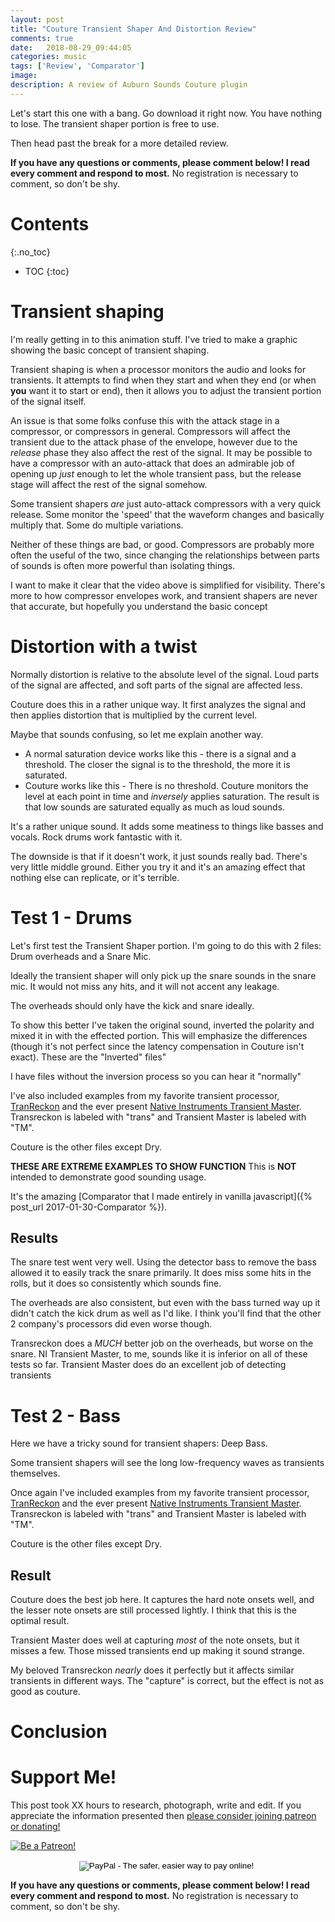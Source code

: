 ```yaml
---
layout: post
title: "Couture Transient Shaper And Distortion Review"
comments: true
date:   2018-08-29_09:44:05 
categories: music
tags: ['Review', 'Comparator']
image:
description: A review of Auburn Sounds Couture plugin
---
```


Let's start this one with a bang. Go download it right now. You have nothing to lose. The transient shaper portion is free to use.

Then head past the break for a more detailed review.

<!--more-->

**If you have any questions or comments, please comment below! I read every comment and respond to most.** No registration is necessary to comment, so don't be shy.

# Contents
{:.no_toc}
* TOC
{:toc}

# Transient shaping

I'm really getting in to this animation stuff. I've tried to make a graphic showing the basic concept of transient shaping.

Transient shaping is when a processor monitors the audio and looks for transients. It attempts to find when they start and when they end (or when **you** want it to start or end), then it allows you to adjust the transient portion of the signal itself.

An issue is that some folks confuse this with the attack stage in a compressor, or compressors in general. Compressors will affect the transient due to the attack phase of the envelope, however due to the _release_ phase they also affect the rest of the signal. It may be possible to have a compressor with an auto-attack that does an admirable job of opening up _just_ enough to let the whole transient pass, but the release stage will affect the rest of the signal somehow.

Some transient shapers _are_ just auto-attack compressors with a very quick release. Some monitor the 'speed' that the waveform changes and basically multiply that. Some do multiple variations.

Neither of these things are bad, or good. Compressors are probably more often the useful of the two, since changing the relationships between parts of sounds is often more powerful than isolating things.

I want to make it clear that the video above is simplified for visibility. There's more to how compressor envelopes work, and transient shapers are never that accurate, but hopefully you understand the basic concept

# Distortion with a twist

Normally distortion is relative to the absolute level of the signal. Loud parts of the signal are affected, and soft parts of the signal are affected less.

Couture does this in a rather unique way. It first analyzes the signal and then applies distortion that is multiplied by the current level.

Maybe that sounds confusing, so let me explain another way. 

* A normal saturation device works like this - there is a signal and a threshold. The closer the signal is to the threshold, the more it is saturated.
* Couture works like this - There is no threshold. Couture monitors the level at each point in time and _inversely_ applies saturation. The result is that low sounds are saturated equally as much as loud sounds.

It's a rather unique sound. It adds some meatiness to things like basses and vocals. Rock drums work fantastic with it.

The downside is that if it doesn't work, it just sounds really bad. There's very little middle ground. Either you try it and it's an amazing effect that nothing else can replicate, or it's terrible.

# Test 1 - Drums

Let's first test the Transient Shaper portion. I'm going to do this with 2 files: Drum overheads and a Snare Mic.

Ideally the transient shaper will only pick up the snare sounds in the snare mic. It would not miss any hits, and it will not accent any leakage.

The overheads should only have the kick and snare ideally.

To show this better I've taken the original sound, inverted the polarity and mixed it in with the effected portion. This will emphasize the differences (though it's not perfect since the latency compensation in Couture isn't exact). These are the "Inverted" files"

I have files without the inversion process so you can hear it "normally"

I've also included examples from my favorite transient processor, [TranReckon](https://www.eareckon.com/en/products/transreckon-transient-shaper.html) and the ever present [Native Instruments Transient Master](https://www.native-instruments.com/en/products/komplete/effects/transient-master/). Transreckon is labeled with "trans" and Transient Master is labeled with "TM".

Couture is the other files except Dry.

**THESE ARE EXTREME EXAMPLES TO SHOW FUNCTION** This is **NOT** intended to demonstrate good sounding usage.

<admc path="/assets/Couture/Drums/" title="Drum Transient Tests">
	<file name="OHDry.wav" />
	<file name="OHProcessedInverted.wav" />
	<file name="OHProcessedNormal.wav" />
	<file name="SnareDry.wav" />
	<file name="SnareProcessedInverted.wav" />
	<file name="SnareProcessedNormal.wav" />
	<file name="SnareTransInverted.wav" />
	<file name="SnareTransNormal.wav" />
	<file name="SnareTMInverted.wav" />
	<file name="SnareTMNormal.wav" />
	<file name="OHTransInverted.wav" />
	<file name="OHTransNormal.wav" />
	<file name="OHTMInverted.wav" />
	<file name="OHTMNormal.wav" />
</admc>

It's the amazing [Comparator that I made entirely in vanilla javascript]({% post_url 2017-01-30-Comparator %}).

## Results

The snare test went very well. Using the detector bass to remove the bass allowed it to easily track the snare primarily. It does miss some hits in the rolls, but it does so consistently which sounds fine.

The overheads are also consistent, but even with the bass turned way up it didn't catch the kick drum as well as I'd like. I think you'll find that the other 2 company's processors did even worse though.

Transreckon does a _MUCH_ better job on the overheads, but worse on the snare. NI Transient Master, to me, sounds like it is inferior on all of these tests so far. Transient Master does do an excellent job of detecting transients

# Test 2 - Bass

Here we have a tricky sound for transient shapers: Deep Bass.

Some transient shapers will see the long low-frequency waves as transients themselves.

Once again I've included examples from my favorite transient processor, [TranReckon](https://www.eareckon.com/en/products/transreckon-transient-shaper.html) and the ever present [Native Instruments Transient Master](https://www.native-instruments.com/en/products/komplete/effects/transient-master/). Transreckon is labeled with "trans" and Transient Master is labeled with "TM".

Couture is the other files except Dry.

<admc path="/assets/Couture/Bass/" title="Drum Transient Tests">
	<file name="DivaDry.wav" />
	<file name="DivaProcessedInverted.wav" />
	<file name="DivaProcessedNormal.wav" />
	<file name="DivaTransInverted.wav" />
	<file name="DivaTransNormal.wav" />
	<file name="DivaTMInverted.wav" />
	<file name="DivaTMNormal.wav" />
</admc>

## Result

Couture does the best job here. It captures the hard note onsets well, and the lesser note onsets are still processed lightly. I think that this is the optimal result.

Transient Master does well at capturing _most_ of the note onsets, but it misses a few. Those missed transients end up making it sound strange.

My beloved Transreckon _nearly_ does it perfectly but it affects similar transients in different ways. The "capture" is correct, but the effect is not as good as couture.

# Conclusion

# Support Me!

This post took XX hours to research, photograph, write and edit. If you appreciate the information presented then <a href="/DonateNow/">please consider joining patreon or donating!</a>

<a href="https://www.patreon.com/bePatron?u=7465992"> <img class="patreon-button" src="/assets/Patreon.png" alt="Be a Patreon!"></a>
 
<form style="text-align: center;" action="https://www.paypal.com/cgi-bin/webscr" method="post" target="_top">
<input type="hidden" name="cmd" value="_s-xclick">
<input type="hidden" name="hosted_button_id" value="BR247JAZBTUJJ">
<input type="image" src="https://www.paypalobjects.com/en_US/i/btn/btn_donateCC_LG.gif" border="0" name="submit" alt="PayPal - The safer, easier way to pay online!">
<img alt="" border="0" src="https://www.paypalobjects.com/en_US/i/scr/pixel.gif" width="1" height="1">
</form>

**If you have any questions or comments, please comment below! I read every comment and respond to most.** No registration is necessary to comment, so don't be shy.

